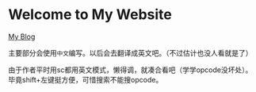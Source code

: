 # Welcome to My Website

[My Blog](./blog/index.md)

主要部分会使用`中文`编写。以后会去翻译成英文吧。（不过估计也没人看就是了）

由于作者平时用sc都用英文模式，懒得调，就凑合看吧（学学opcode没坏处）。
毕竟shift+左键挺方便，可惜搜索不能搜opcode。
